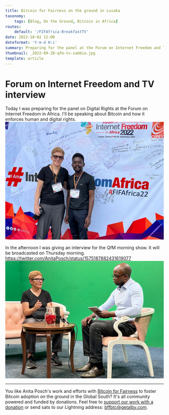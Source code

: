 ```yaml
---
title: Bitcoin for Fairness on the ground in Lusaka
taxonomy:
    tags: [Blog, On the Ground, Bitcoin in Africa]
routes:
    default: '/FIFAfrica-BreakfastTV'
date: 2022-10-02 12:00
dateformat: 'Y-m-d H:i'
summary: Preparing for the panel at the Forum on Internet Freedom and TV interview
thumbnail: _2022-09-28-qfm-tv-zambia.jpg
template: article
---
```



# Forum on Internet Freedom and TV interview

Today I was preparing for the panel on Digital Rights at the Forum on Internet Freedom in Africa. I'll be speaking about Bitcoin and how it enforces human and digital rights. 
![Meeting with Emmanuel who is organizing my talk at the University of Zambia](_2022-09-28-emmanuel.jpg)

In the afternoon I was giving an interview for the QfM morning show. It will be broadcasted on Thursday morning. 
https://twitter.com/AnitaPosch/status/1575187882431619077
![Guest at QfM Zambia for their morning show](_2022-09-28-qfm-tv-zambia.jpg)


---

You like Anita Posch's work and efforts with [Bitcoin for Fairness](https://bffbtc.org) to foster Bitcoin adoption on the ground in the Global South? It's all community powered and funded by donations. Feel free to [support our work with a donation](https://anita.link/donate) or send sats to our Lightning address: bffbtc@getalby.com.